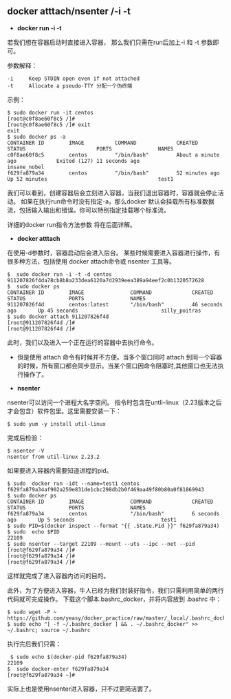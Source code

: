 
## docker atttach/nsenter /-i -t

* **docker run -i -t**

若我们想在容器启动时直接进入容器， 那么我们只需在run后加上-i 和 -t 参数即可。

参数解释：

    -i     Keep STDIN open even if not attached
    -t     Allocate a pseudo-TTY 分配一个伪终端

示例：
	
	$ sudo docker run -it centos
	[root@c0f8ae60f8c5 /]#
	[root@c0f8ae60f8c5 /]# exit
	exit
	$ sudo docker ps -a
	CONTAINER ID        IMAGE          COMMAND             CREATED                        STATUS                       PORTS               NAMES
	c0f8ae60f8c5        centos         "/bin/bash"         About a minute ago             Exited (127) 11 seconds ago                      insane_nobel        
	f629fa879a34        centos         "/bin/bash"         52 minutes ago                 Up 52 minutes                                    test1       
	
我们可以看到，创建容器后会立刻进入容器，当我们退出容器时，容器就会停止活动。
如果在执行run命令时没有指定-a，那么docker 默认会挂载所有标准数据流，包括输入输出和错误。你可以特别指定挂载哪个标准流。

详细的docker run指令方法参数 将在后面详解。



* **docker atttach**

在使用-d参数时，容器启动后会进入后台。 某些时候需要进入容器进行操作，有很多种方法，包括使用  docker attach命令或 nsenter 工具等。

	
	$  sudo docker run -i -t -d centos
	911207826f4da78cb8b8a233dea6120a7d2939eea389a94eef2c0b1320572628
	$  sudo docker ps
	CONTAINER ID        IMAGE               COMMAND             CREATED              STATUS              PORTS               NAMES
	911207826f4d        centos:latest       "/bin/bash"         46 seconds ago       Up 45 seconds                           silly_poitras
	$ sudo docker attach 911207826f4d        
	[root@911207826f4d /]# 
	[root@911207826f4d /]# 
	
	
此时，我们以及进入一个正在运行的容器中去执行命令。

* 但是使用  attach 命令有时候并不方便。当多个窗口同时  attach  到同一个容器的时候，所有窗口都会同步显示。当某个窗口因命令阻塞时,其他窗口也无法执行操作了。


* **nsenter**


nsenter可以访问一个进程大名字空间。 指令时包含在untli-linux（2.23版本之后才会包含）软件包里。这里需要安装一下：
	
	$ sudo yum -y install util-linux 

完成后检验：

	$ nsenter -V
	nsenter from util-linux 2.23.2
	
如果要进入容器内需要知道进程的pid。

	$ sudo  docker run -idt --name=test1 centos f629fa879a34af902a259e831de1cbc298db2b0f469aa49f80b80a0f81869943
	$ sudo docker ps
	CONTAINER ID        IMAGE               COMMAND             CREATED             STATUS              PORTS               NAMES
    f629fa879a34        centos              "/bin/bash"         6 seconds ago       Up 5 seconds                            test1 
	$ sudo PID=$(docker inspect --format "{{ .State.Pid }}" f629fa879a34)
	$ sudo  echo $PID
	22109
	$ sudo nsenter --target 22109 --mount --uts --ipc --net --pid
	[root@f629fa879a34 /]# 
	[root@f629fa879a34 /]# 
	[root@f629fa879a34 /]# 
	
这样就完成了进入容器内访问的目的。

此外，为了方便进入容器，牛人已经为我们封装好指令，我们只需利用简单的两行代码就可完成操作。
下载这个脚本.bashrc_docker，并将内容放到 .bashrc 中：
	
	$ sudo wget -P ~ https://github.com/yeasy/docker_practice/raw/master/_local/.bashrc_docker; 
	$ sudo echo "[ -f ~/.bashrc_docker ] && . ~/.bashrc_docker" >> ~/.bashrc; source ~/.bashrc

执行完后我们只需：

	 $ sudo echo $(docker-pid f629fa879a34)
	22109
	$  sudo docker-enter f629fa879a34
	[root@f629fa879a34 ~]# 
	
实际上也是使用nsenter进入容器，只不过更简洁罢了。 





